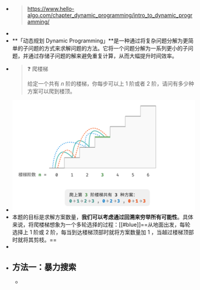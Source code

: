 - > https://www.hello-algo.com/chapter_dynamic_programming/intro_to_dynamic_programming/
-
- **「动态规划 Dynamic Programming」**是一种通过将复杂问题分解为更简单的子问题的方式来求解问题的方法。它将一个问题分解为一系列更小的子问题，并通过存储子问题的解来避免重复计算，从而大幅提升时间效率。
- > ❓ 爬楼梯
  >
  > 给定一个共有 $n$ 阶的楼梯，你每步可以上 1 阶或者 2 阶，请问有多少种方案可以爬到楼顶。
- ![image.png](../assets/image_1689154160717_0.png)
- 本题的目标是求解方案数量，**我们可以考虑通过回溯来穷举所有可能性**。具体来说，将爬楼梯想象为一个多轮选择的过程：[[#blue]]==从地面出发，每轮选择上 1 阶或 2 阶，每当到达楼梯顶部时就将方案数量加 1 ，当越过楼梯顶部时就将其剪枝。==
-
- ## 方法一：暴力搜索
	-